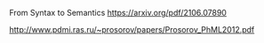 From Syntax to Semantics
https://arxiv.org/pdf/2106.07890

http://www.pdmi.ras.ru/~prosorov/papers/Prosorov_PhML2012.pdf